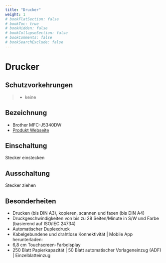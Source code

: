 ```yaml
---
title: "Drucker"
weight: 1
# bookFlatSection: false
# bookToc: true
# bookHidden: false
# bookCollapseSection: false
# bookComments: false
# bookSearchExclude: false
---
```

# Drucker

## Schutzvorkehrungen

> - keine

## Bezeichnung

- Brother MFC-J5340DW
- [Produkt Webseite](https://store.brother.de/catalogs/brothergermany/geraete/tintenstrahl/mfcj/mfcj5340dw)

## Einschaltung

Stecker einstecken

## Ausschaltung

Stecker ziehen

## Besonderheiten

- Drucken (bis DIN A3), kopieren, scannen und faxen (bis DIN A4)
- Druckgeschwindigkeiten von bis zu 28 Seiten/Minute in S/W und Farbe (basierend auf ISO/IEC 24734)
- Automatischer Duplexdruck
- Kabelgebundene und drahtlose Konnektivität | Mobile App herunterladen:
- 6,8 cm Touchscreen-Farbdisplay
- 250 Blatt Papierkapazität | 50 Blatt automatischer Vorlageneinzug (ADF) | Einzelblatteinzug



